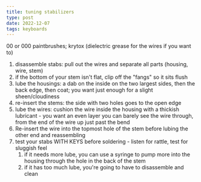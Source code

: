 ```yaml
---
title: tuning stabilizers
type: post
date: 2022-12-07
tags: keyboards
---
```


00 or 000 paintbrushes; krytox (dielectric grease for the wires if you want to)

1. disassemble stabs: pull out the wires and separate all parts (housing, wire, stem)
2. if the bottom of your stem isn't flat, clip off the "fangs" so it sits flush
3. lube the housings: a dab on the inside on the two largest sides, then the back edge, then coat; you want just enough for a slight sheen/cloudiness
4. re-insert the stems: the side with two holes goes to the open edge
5. lube the wires: cushion the wire inside the housing with a thickish lubricant - you want an even layer you can barely see the wire through, from the end of the wire up just past the bend
6. Re-insert the wire into the topmost hole of the stem before lubing the other end and reassembling
7. test your stabs WITH KEYS before soldering - listen for rattle, test for sluggish feel
	1. if it needs more lube, you can use a syringe to pump more into the housing through the hole in the back of the stem
	2. if it has too much lube, you're going to have to disassemble and clean
